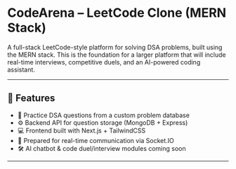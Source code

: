# CodeArena – LeetCode Clone (MERN Stack)

A full-stack LeetCode-style platform for solving DSA problems, built using the MERN stack. This is the foundation for a larger platform that will include real-time interviews, competitive duels, and an AI-powered coding assistant.

---

## 🚀 Features
- 🧠 Practice DSA questions from a custom problem database
- ⚙️ Backend API for question storage (MongoDB + Express)
- 💻 Frontend built with Next.js + TailwindCSS
- 🔌 Prepared for real-time communication via Socket.IO
- 🛠️ AI chatbot & code duel/interview modules coming soon

---
